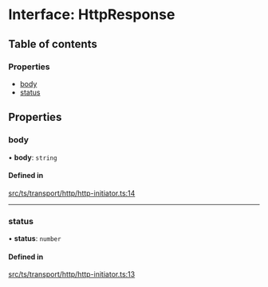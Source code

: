 # Interface: HttpResponse

## Table of contents

### Properties

- [body](HttpResponse.md#body)
- [status](HttpResponse.md#status)

## Properties

### body

• **body**: `string`

#### Defined in

[src/ts/transport/http/http-initiator.ts:14](https://gitlab.com/i3-market/code/wp3/t3.2/i3m-wallet-monorepo/-/blob/fe110225/packages/wallet-protocol/src/ts/transport/http/http-initiator.ts#L14)

___

### status

• **status**: `number`

#### Defined in

[src/ts/transport/http/http-initiator.ts:13](https://gitlab.com/i3-market/code/wp3/t3.2/i3m-wallet-monorepo/-/blob/fe110225/packages/wallet-protocol/src/ts/transport/http/http-initiator.ts#L13)
